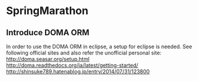 # SpringMarathon

## Introduce DOMA ORM
In order to use the DOMA ORM in eclipse, a setup for eclipse is needed.
See following official sites and also refer the unofficial personal site:
http://doma.seasar.org/setup.html
http://doma.readthedocs.org/ja/latest/getting-started/
http://shinsuke789.hatenablog.jp/entry/2014/07/31/123800

